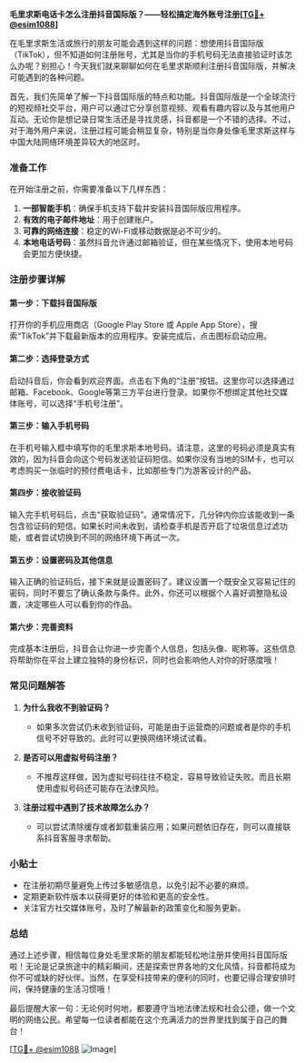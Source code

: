 **毛里求斯电话卡怎么注册抖音国际版？——轻松搞定海外账号注册[[TG💪+ @esim1088](https://t.me/s/esim1088)]**

在毛里求斯生活或旅行的朋友可能会遇到这样的问题：想使用抖音国际版（TikTok），但不知道如何注册账号，尤其是当你的手机号码无法直接验证时该怎么办呢？别担心！今天我们就来聊聊如何在毛里求斯顺利注册抖音国际版，并解决可能遇到的各种问题。

首先，我们先简单了解一下抖音国际版的特点和功能。抖音国际版是一个全球流行的短视频社交平台，用户可以通过它分享创意视频、观看有趣内容以及与其他用户互动。无论你是想记录日常生活还是寻找灵感，抖音都是一个不错的选择。不过，对于海外用户来说，注册过程可能会稍显复杂，特别是当你身处像毛里求斯这样与中国大陆网络环境差异较大的地区时。

### 准备工作

在开始注册之前，你需要准备以下几样东西：

1. **一部智能手机**：确保手机支持下载并安装抖音国际版应用程序。
2. **有效的电子邮件地址**：用于创建账户。
3. **可靠的网络连接**：稳定的Wi-Fi或移动数据是必不可少的。
4. **本地电话号码**：虽然抖音允许通过邮箱验证，但在某些情况下，使用本地号码会更加方便快捷。

### 注册步骤详解

#### 第一步：下载抖音国际版

打开你的手机应用商店（Google Play Store 或 Apple App Store），搜索“TikTok”并下载最新版本的应用程序。安装完成后，点击图标启动应用。

#### 第二步：选择登录方式

启动抖音后，你会看到欢迎界面。点击右下角的“注册”按钮。这里你可以选择通过邮箱、Facebook、Google等第三方平台进行登录。如果你不想绑定其他社交媒体账号，可以选择“手机号注册”。

#### 第三步：输入手机号码

在手机号输入框中填写你的毛里求斯本地号码。请注意，这里的号码必须是真实有效的，因为抖音会向这个号码发送验证码短信。如果你没有当地的SIM卡，也可以考虑购买一张临时的预付费电话卡，比如那些专门为游客设计的产品。

#### 第四步：接收验证码

输入完手机号码后，点击“获取验证码”。通常情况下，几分钟内你应该能收到一条包含验证码的短信。如果长时间未收到，请检查手机是否开启了垃圾信息过滤功能，或者尝试切换到不同的网络环境下再试一次。

#### 第五步：设置密码及其他信息

输入正确的验证码后，接下来就是设置密码了。建议设置一个既安全又容易记住的密码，同时不要忘了确认条款与条件。此外，你还可以根据个人喜好调整隐私设置，决定哪些人可以看到你的作品。

#### 第六步：完善资料

完成基本注册后，抖音会让你进一步完善个人信息，包括头像、昵称等。这些信息将帮助你在平台上建立独特的身份标识，同时也会影响他人对你的好感度哦！

### 常见问题解答

1. **为什么我收不到验证码？**
   - 如果多次尝试仍未收到验证码，可能是由于运营商的问题或者是你的手机信号不好导致的。此时可以更换网络环境试试看。

2. **是否可以用虚拟号码注册？**
   - 不推荐这样做，因为虚拟号码往往不稳定，容易导致验证失败。而且长期使用虚拟号码还可能存在法律风险。

3. **注册过程中遇到了技术故障怎么办？**
   - 可以尝试清除缓存或者卸载重装应用；如果问题依旧存在，则可以直接联系抖音客服寻求帮助。

### 小贴士

- 在注册初期尽量避免上传过多敏感信息，以免引起不必要的麻烦。
- 定期更新软件版本以获得更好的体验和更高的安全性。
- 关注官方社交媒体账号，及时了解最新的政策变化和服务更新。

### 总结

通过上述步骤，相信每位身处毛里求斯的朋友都能轻松地注册并使用抖音国际版啦！无论是记录旅途中的精彩瞬间，还是探索世界各地的文化风情，抖音都将成为你不可或缺的好伙伴。当然，在享受科技带来的便利的同时，也要记得合理安排时间，保持健康的生活习惯哦！

最后提醒大家一句：无论何时何地，都要遵守当地法律法规和社会公德，做一个文明的网络公民。希望每一位读者都能在这个充满活力的世界里找到属于自己的舞台！

[[TG💪+ @esim1088](https://t.me/s/esim1088) ![Image](https://i.postimg.cc/4NQfJmqS/Snipaste-2025-05-13-00-14-12.png)]